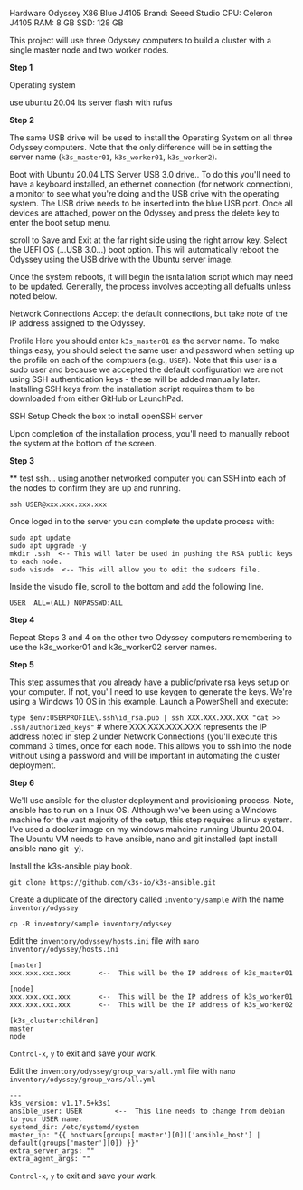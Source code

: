 Hardware
Odyssey X86 Blue J4105
Brand:  Seeed Studio
CPU:    Celeron J4105
RAM:    8 GB
SSD:    128 GB

This project will use three Odyssey computers to build a cluster with a single master node and two worker nodes.

**Step 1**

Operating system

use ubuntu 20.04 lts server
flash with rufus

**Step 2**

The same USB drive will be used to install the Operating System on all three Odyssey computers.  Note that the only difference will be in setting the server name (`k3s_master01`, `k3s_worker01`, `k3s_worker2`).

Boot with Ubuntu 20.04 LTS Server USB 3.0 drive..  To do this you'll need to have a keyboard installed, an ethernet connection (for network connection), a monitor to see what you're doing and the USB drive with the operating system.  The USB drive needs to be inserted into the blue USB port.  Once all devices are attached, power on the Odyssey and press the delete key to enter the boot setup menu.

scroll to Save and Exit at the far right side using the right arrow key.  Select the UEFI OS (...USB 3.0...) boot option.  This will automatically reboot the Odyssey using the USB drive with the Ubuntu server image.

Once the system reboots, it will begin the isntallation script which may need to be updated.  Generally, the process involves accepting all defualts unless noted below.

Network Connections
Accept the default connections, but take note of the IP address assigned to the Odyssey.

Profile
Here you should enter `k3s_master01` as the server name.  To make things easy, you should select the same user and password when setting up the profile on each of the comptuers (e.g., `USER`).  Note that this user is a sudo user and because we accepted the default configuration we are not using SSH authentication keys - these will be added manually later.  Installing SSH keys from the installation script requires them to be downloaded from either GitHub or LaunchPad.

SSH Setup
Check the box to install openSSH server

Upon completion of the installation process, you'll need to manually reboot the system at the bottom of the screen.

**Step 3**

** test ssh...
using another networked computer you can SSH into each of the nodes to confirm they are up and running.

`ssh USER@xxx.xxx.xxx.xxx`

Once loged in to the server you can complete the update process with:

```
sudo apt update
sudo apt upgrade -y
mkdir .ssh  <-- This will later be used in pushing the RSA public keys to each node.
sudo visudo  <-- This will allow you to edit the sudoers file.  
```

Inside the visudo file, scroll to the bottom and add the following line.

`USER  ALL=(ALL) NOPASSWD:ALL`

**Step 4**

Repeat Steps 3 and 4 on the other two Odyssey computers remembering to use the k3s_worker01 and k3s_worker02 server names.

**Step 5**

This step assumes that you already have a public/private rsa keys setup on your computer.  If not, you'll need to use keygen to generate the keys.  We're using a Windows 10 OS in this example.  Launch a PowerShell and execute:

`type $env:USERPROFILE\.ssh\id_rsa.pub | ssh XXX.XXX.XXX.XXX "cat >> .ssh/authorized_keys"`  # where XXX.XXX.XXX.XXX represents the IP address noted in step 2 under Network Connections (you'll execute this command 3 times, once for each node.  This allows you to ssh into the node without using a password and will be important in automating the cluster deployment.

**Step 6**

We'll use ansible for the cluster deployment and provisioning process.  Note, ansible has to run on a linux OS.  Although we've been using a Windows machine for the vast majority of the setup, this step requires a linux system.  I've used a docker image on my windows mahcine running Ubuntu 20.04.  The Ubuntu VM needs to have ansible, nano and git installed (apt install ansible nano git -y).  

Install the k3s-ansible play book.

`git clone https://github.com/k3s-io/k3s-ansible.git`

Create a duplicate of the directory called `inventory/sample` with the name `inventory/odyssey`

`cp -R inventory/sample inventory/odyssey`

Edit the `inventory/odyssey/hosts.ini` file with `nano inventory/odyssey/hosts.ini`

```
[master]
xxx.xxx.xxx.xxx       <--  This will be the IP address of k3s_master01

[node]
xxx.xxx.xxx.xxx       <--  This will be the IP address of k3s_worker01
xxx.xxx.xxx.xxx       <--  This will be the IP address of k3s_worker02

[k3s_cluster:children]
master
node
```

`Control-x`, `y` to exit and save your work.

Edit the `inventory/odyssey/group_vars/all.yml` file with `nano inventory/odyssey/group_vars/all.yml`

```
---
k3s_version: v1.17.5+k3s1
ansible_user: USER        <--  This line needs to change from debian to your USER name.
systemd_dir: /etc/systemd/system
master_ip: "{{ hostvars[groups['master'][0]]['ansible_host'] | default(groups['master'][0]) }}"
extra_server_args: ""
extra_agent_args: ""
```

`Control-x`, `y` to exit and save your work.
